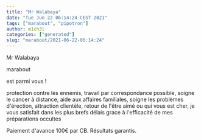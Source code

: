 ```yaml
---
title: "Mr Walabaya"
date: "Tue Jun 22 06:14:24 CEST 2021"
tags: ["marabout", "pipotron"]
author: m1ch3l
categories: ["generated"]
slug: "marabout/2021-06-22-06:14:24"
---
```


Mr Walabaya

marabout

est parmi vous !

protection contre les ennemis, travail par correspondance possible, soigne le cancer à distance, aide aux affaires familiales, soigne les problèmes d'érection, attraction clientèle, retour de l'être aimé ou qui vous est cher, je vous satisfait dans les plus brefs délais grace à l'efficacité de mes préparations occultes

Paiement d'avance 100€ par CB. Résultats garantis.
